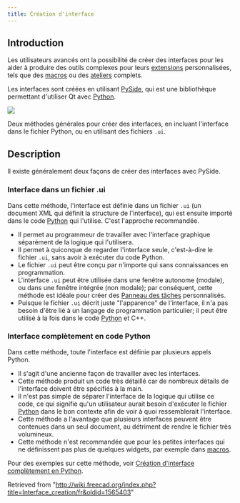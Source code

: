 ```yaml
---
title: Création d'interface
---
```

## Introduction

Les utilisateurs avancés ont la possibilité de créer des interfaces pour les aider à produire des outils complexes pour leurs [extensions](/Addon/fr "Addon/fr") personnalisées, tels que des [macros](/Macros/fr "Macros/fr") ou des [ateliers](/Workbenches/fr "Workbenches/fr") complets.

Les interfaces sont créées en utilisant [PySide](/PySide/fr "PySide/fr"), qui est une bibliothèque permettant d'utiliser Qt avec [Python](/Python/fr "Python/fr").

![](/images/FreeCAD_creating_interfaces.svg)

Deux méthodes générales pour créer des interfaces, en incluant l'interface dans le fichier Python, ou en utilisant des fichiers `.ui`.

## Description

Il existe généralement deux façons de créer des interfaces avec PySide.

### Interface dans un fichier .ui

Dans cette méthode, l'interface est définie dans un fichier `.ui` (un document XML qui définit la structure de l'interface), qui est ensuite importé dans le code [Python](/Python/fr "Python/fr") qui l'utilise. C'est l'approche recommandée.

* Il permet au programmeur de travailler avec l'interface graphique séparément de la logique qui l'utilisera.
* Il permet à quiconque de regarder l'interface seule, c'est-à-dire le fichier `.ui`, sans avoir à exécuter du code Python.
* Le fichier `.ui` peut être conçu par n'importe qui sans connaissances en programmation.
* L'interface `.ui` peut être utilisée dans une fenêtre autonome (modale), ou dans une fenêtre intégrée (non modale); par conséquent, cette méthode est idéale pour créer des [Panneau des tâches](/Task_panel/fr "Task panel/fr") personnalisés.
* Puisque le fichier `.ui` décrit juste "l'apparence" de l'interface, il n'a pas besoin d'être lié à un langage de programmation particulier; il peut être utilisé à la fois dans le code [Python](/Python/fr "Python/fr") et C++.

### Interface complètement en code Python

Dans cette méthode, toute l'interface est définie par plusieurs appels Python.

* Il s'agit d'une ancienne façon de travailler avec les interfaces.
* Cette méthode produit un code très détaillé car de nombreux détails de l'interface doivent être spécifiés à la main.
* Il n'est pas simple de séparer l'interface de la logique qui utilise ce code, ce qui signifie qu'un utilisateur aurait besoin d'exécuter le fichier [Python](/Python/fr "Python/fr") dans le bon contexte afin de voir à quoi ressemblerait l'interface.
* Cette méthode a l'avantage que plusieurs interfaces peuvent être contenues dans un seul document, au détriment de rendre le fichier très volumineux.
* Cette méthode n'est recommandée que pour les petites interfaces qui ne définissent pas plus de quelques widgets, par exemple dans [macros](/Macros/fr "Macros/fr").

Pour des exemples sur cette méthode, voir [Création d'interface complètement en Python](/Dialog_creation/fr "Dialog creation/fr").

Retrieved from "<http://wiki.freecad.org/index.php?title=Interface_creation/fr&oldid=1565403>"